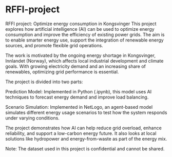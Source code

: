 # RFFI-project
RFFI project: Optimize energy consumption in Kongsvinger
This project explores how artificial intelligence (AI) can be used to optimize energy consumption and improve the efficiency of existing power grids. The aim is to enable smarter energy use, support the integration of renewable energy sources, and promote flexible grid operations.

The work is motivated by the ongoing energy shortage in Kongsvinger, Innlandet (Norway), which affects local industrial development and climate goals. With growing electricity demand and an increasing share of renewables, optimizing grid performance is essential.

The project is divided into two parts:

Prediction Model: Implemented in Python (.ipynb), this model uses AI techniques to forecast energy demand and improve load balancing.

Scenario Simulation: Implemented in NetLogo, an agent-based model simulates different energy usage scenarios to test how the system responds under varying conditions.

The project demonstrates how AI can help reduce grid overload, enhance reliability, and support a low-carbon energy future. It also looks at local solutions like hydropower and energy-from-waste as part of the energy mix.

Note: The dataset used in this project is confidential and cannot be shared.
